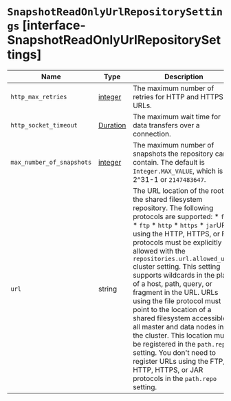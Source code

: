 # `SnapshotReadOnlyUrlRepositorySettings` [interface-SnapshotReadOnlyUrlRepositorySettings]

| Name | Type | Description |
| - | - | - |
| `http_max_retries` | [integer](./integer.md) | The maximum number of retries for HTTP and HTTPS URLs. |
| `http_socket_timeout` | [Duration](./Duration.md) | The maximum wait time for data transfers over a connection. |
| `max_number_of_snapshots` | [integer](./integer.md) | The maximum number of snapshots the repository can contain. The default is `Integer.MAX_VALUE`, which is 2^31-1 or `2147483647`. |
| `url` | string | The URL location of the root of the shared filesystem repository. The following protocols are supported: * `file` * `ftp` * `http` * `https` * `jar`URLs using the HTTP, HTTPS, or FTP protocols must be explicitly allowed with the `repositories.url.allowed_urls` cluster setting. This setting supports wildcards in the place of a host, path, query, or fragment in the URL. URLs using the file protocol must point to the location of a shared filesystem accessible to all master and data nodes in the cluster. This location must be registered in the `path.repo` setting. You don't need to register URLs using the FTP, HTTP, HTTPS, or JAR protocols in the `path.repo` setting. |
